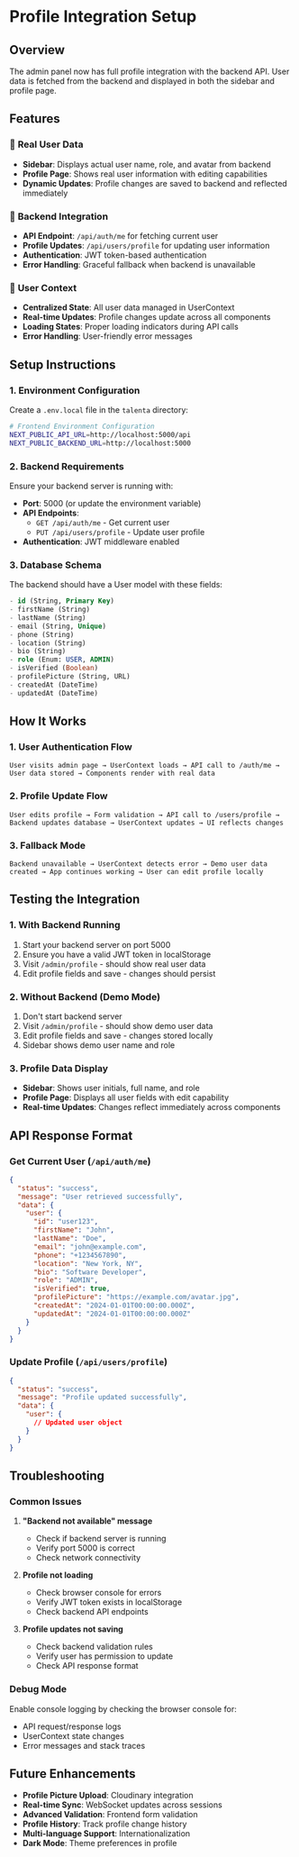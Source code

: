 # Profile Integration Setup

## Overview
The admin panel now has full profile integration with the backend API. User data is fetched from the backend and displayed in both the sidebar and profile page.

## Features

### 🔐 **Real User Data**
- **Sidebar**: Displays actual user name, role, and avatar from backend
- **Profile Page**: Shows real user information with editing capabilities
- **Dynamic Updates**: Profile changes are saved to backend and reflected immediately

### 🔄 **Backend Integration**
- **API Endpoint**: `/api/auth/me` for fetching current user
- **Profile Updates**: `/api/users/profile` for updating user information
- **Authentication**: JWT token-based authentication
- **Error Handling**: Graceful fallback when backend is unavailable

### 🎯 **User Context**
- **Centralized State**: All user data managed in UserContext
- **Real-time Updates**: Profile changes update across all components
- **Loading States**: Proper loading indicators during API calls
- **Error Handling**: User-friendly error messages

## Setup Instructions

### 1. Environment Configuration
Create a `.env.local` file in the `talenta` directory:

```bash
# Frontend Environment Configuration
NEXT_PUBLIC_API_URL=http://localhost:5000/api
NEXT_PUBLIC_BACKEND_URL=http://localhost:5000
```

### 2. Backend Requirements
Ensure your backend server is running with:
- **Port**: 5000 (or update the environment variable)
- **API Endpoints**: 
  - `GET /api/auth/me` - Get current user
  - `PUT /api/users/profile` - Update user profile
- **Authentication**: JWT middleware enabled

### 3. Database Schema
The backend should have a User model with these fields:
```sql
- id (String, Primary Key)
- firstName (String)
- lastName (String)
- email (String, Unique)
- phone (String)
- location (String)
- bio (String)
- role (Enum: USER, ADMIN)
- isVerified (Boolean)
- profilePicture (String, URL)
- createdAt (DateTime)
- updatedAt (DateTime)
```

## How It Works

### 1. **User Authentication Flow**
```
User visits admin page → UserContext loads → API call to /auth/me → User data stored → Components render with real data
```

### 2. **Profile Update Flow**
```
User edits profile → Form validation → API call to /users/profile → Backend updates database → UserContext updates → UI reflects changes
```

### 3. **Fallback Mode**
```
Backend unavailable → UserContext detects error → Demo user data created → App continues working → User can edit profile locally
```

## Testing the Integration

### 1. **With Backend Running**
1. Start your backend server on port 5000
2. Ensure you have a valid JWT token in localStorage
3. Visit `/admin/profile` - should show real user data
4. Edit profile fields and save - changes should persist

### 2. **Without Backend (Demo Mode)**
1. Don't start backend server
2. Visit `/admin/profile` - should show demo user data
3. Edit profile fields and save - changes stored locally
4. Sidebar shows demo user name and role

### 3. **Profile Data Display**
- **Sidebar**: Shows user initials, full name, and role
- **Profile Page**: Displays all user fields with edit capability
- **Real-time Updates**: Changes reflect immediately across components

## API Response Format

### Get Current User (`/api/auth/me`)
```json
{
  "status": "success",
  "message": "User retrieved successfully",
  "data": {
    "user": {
      "id": "user123",
      "firstName": "John",
      "lastName": "Doe",
      "email": "john@example.com",
      "phone": "+1234567890",
      "location": "New York, NY",
      "bio": "Software Developer",
      "role": "ADMIN",
      "isVerified": true,
      "profilePicture": "https://example.com/avatar.jpg",
      "createdAt": "2024-01-01T00:00:00.000Z",
      "updatedAt": "2024-01-01T00:00:00.000Z"
    }
  }
}
```

### Update Profile (`/api/users/profile`)
```json
{
  "status": "success",
  "message": "Profile updated successfully",
  "data": {
    "user": {
      // Updated user object
    }
  }
}
```

## Troubleshooting

### Common Issues

1. **"Backend not available" message**
   - Check if backend server is running
   - Verify port 5000 is correct
   - Check network connectivity

2. **Profile not loading**
   - Check browser console for errors
   - Verify JWT token exists in localStorage
   - Check backend API endpoints

3. **Profile updates not saving**
   - Check backend validation rules
   - Verify user has permission to update
   - Check API response format

### Debug Mode
Enable console logging by checking the browser console for:
- API request/response logs
- UserContext state changes
- Error messages and stack traces

## Future Enhancements

- **Profile Picture Upload**: Cloudinary integration
- **Real-time Sync**: WebSocket updates across sessions
- **Advanced Validation**: Frontend form validation
- **Profile History**: Track profile change history
- **Multi-language Support**: Internationalization
- **Dark Mode**: Theme preferences in profile

